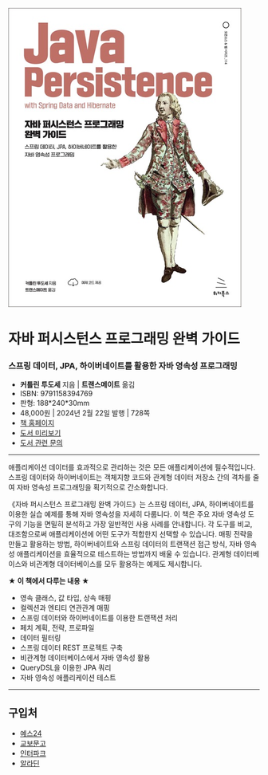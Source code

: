 
![cover](cover.jpg)

# 자바 퍼시스턴스 프로그래밍 완벽 가이드
### 스프링 데이터, JPA, 하이버네이트를 활용한 자바 영속성 프로그래밍

- **커틀린 투도세** 지음 | **트랜스메이트** 옮김
- ISBN: 9791158394769
- 판형: 188\*240\*30mm
- 48,000원 | 2024년 2월 22일 발행 | 728쪽
- [책 홈페이지](https://wikibook.co.kr/javapersistence/)
- [도서 미리보기](http://www.yes24.com/Product/Viewer/Preview/124899724)
- [도서 관련 문의](https://wikibook.co.kr/support/contact/)

---

애플리케이션 데이터를 효과적으로 관리하는 것은 모든 애플리케이션에 필수적입니다. 스프링 데이터와 하이버네이트는 객체지향 코드와 관계형 데이터 저장소 간의 격차를 줄여 자바 영속성 프로그래밍을 획기적으로 간소화합니다.

《자바 퍼시스턴스 프로그래밍 완벽 가이드》는 스프링 데이터, JPA, 하이버네이트를 이용한 실습 예제를 통해 자바 영속성을 자세히 다룹니다. 이 책은 주요 자바 영속성 도구의 기능을 면밀히 분석하고 가장 일반적인 사용 사례를 안내합니다. 각 도구를 비교, 대조함으로써 애플리케이션에 어떤 도구가 적합한지 선택할 수 있습니다. 매핑 전략을 만들고 활용하는 방법, 하이버네이트와 스프링 데이터의 트랜잭션 접근 방식, 자바 영속성 애플리케이션을 효율적으로 테스트하는 방법까지 배울 수 있습니다. 관계형 데이터베이스와 비관계형 데이터베이스를 모두 활용하는 예제도 제시합니다.

**★ 이 책에서 다루는 내용 ★**

- 영속 클래스, 값 타입, 상속 매핑
- 컬렉션과 엔티티 연관관계 매핑
- 스프링 데이터와 하이버네이트를 이용한 트랜잭션 처리
- 페치 계획, 전략, 프로파일
- 데이터 필터링
- 스프링 데이터 REST 프로젝트 구축
- 비관계형 데이터베이스에서 자바 영속성 활용
- QueryDSL을 이용한 JPA 쿼리
- 자바 영속성 애플리케이션 테스트

---
 
 ## 구입처
 
 - [예스24](https://www.yes24.com/Product/Goods/124899724)
 - [교보문고](https://product.kyobobook.co.kr/detail/S000212236456)
 - [인터파크](https://book.interpark.com/product/BookDisplay.do?_method=detail&sc.prdNo=356869045)
 - [알라딘](https://www.aladin.co.kr/shop/wproduct.aspx?ItemId=333600610)